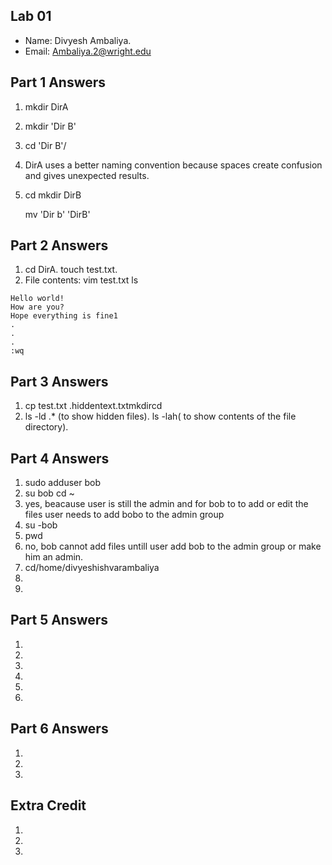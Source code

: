 ## Lab 01

- Name: Divyesh Ambaliya.
- Email: Ambaliya.2@wright.edu

## Part 1 Answers

1. mkdir DirA
2. mkdir 'Dir B'
3. cd 'Dir B'/
4. DirA uses a better naming convention because spaces create confusion and gives unexpected results.
5. cd mkdir 
   DirB
   
   mv 'Dir b' 'DirB'

## Part 2 Answers

1. cd DirA.
   touch test.txt.
3. File contents: vim test.txt
                  ls
                  

```
Hello world!
How are you?
Hope everything is fine1
.
.
.
:wq
```

## Part 3 Answers

1. cp test.txt .hiddentext.txtmkdircd
2. ls -ld .* (to show hidden files).
    ls -lah( to show contents of the file directory).

## Part 4 Answers

1. sudo adduser bob
2.  su bob
    cd ~
3.  yes, beacause user is still the admin and for bob to to add or edit the files user needs to add bobo to the admin group 
4. su -bob
5. pwd
6. no, bob cannot add files untill user add bob to the admin group or make him an admin.
7.  cd/home/divyeshishvarambaliya
8. 
9.

## Part 5 Answers

1.
2.
3.
4.
5.
6.

## Part 6 Answers

1.
2.
3.

## Extra Credit

1.
2.
3.
